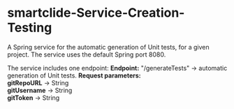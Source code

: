 # smartclide-Service-Creation-Testing

A Spring service for the automatic generation of Unit tests, for a given project.
The service uses the default Spring port 8080.

The service includes one endpoint:
**Endpoint:** "/generateTests" -> automatic generation of Unit tests.
		**Request parameters:**    
				**gitRepoURL** -> String    
				**gitUsername** -> String    
				**gitToken** -> String    
        

